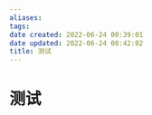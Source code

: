 ```yaml
---
aliases: 
tags: 
date created: 2022-06-24 00:39:01
date updated: 2022-06-24 00:42:02
title: 测试
---
```


# 测试
